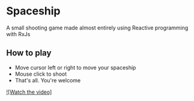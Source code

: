 # Spaceship

A small shooting game made almost entirely using Reactive programming with RxJs

## How to play
- Move cursor left or right to move your spaceship
- Mouse click to shoot
- That's all. You're welcome

[![Watch the video]](https://youtu.be/RsMoOq6nvxo)
